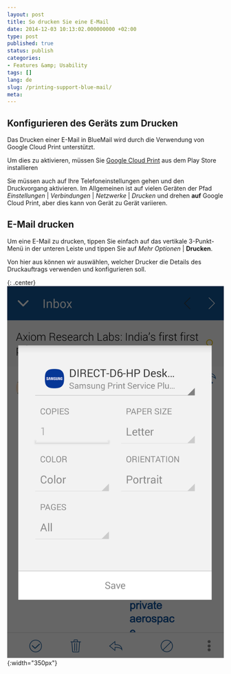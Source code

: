 ```yaml
---
layout: post
title: So drucken Sie eine E-Mail
date: 2014-12-03 10:13:02.000000000 +02:00
type: post
published: true
status: publish
categories:
- Features &amp; Usability
tags: []
lang: de
slug: /printing-support-blue-mail/
meta:
---
```


## Konfigurieren des Geräts zum Drucken

Das Drucken einer E-Mail in BlueMail wird durch die Verwendung von Google Cloud Print unterstützt.

Um dies zu aktivieren, müssen Sie [Google Cloud Print](https://play.google.com/store/apps/details?id=com.google.android.apps.cloudprint) aus dem Play Store installieren

Sie müssen auch auf Ihre Telefoneinstellungen gehen und den Druckvorgang aktivieren. Im Allgemeinen ist auf vielen Geräten der Pfad *Einstellungen* \| *Verbindungen* \| *Netzwerke* \| *Drucken* und drehen **auf** Google Cloud Print, aber dies kann von Gerät zu Gerät variieren.

## E-Mail drucken

Um eine E-Mail zu drucken, tippen Sie einfach auf das vertikale 3-Punkt-Menü in der unteren Leiste und tippen Sie auf *Mehr Optionen* \| **Drucken**.

Von hier aus können wir auswählen, welcher Drucker die Details des Druckauftrags verwenden und konfigurieren soll.

{: .center}
![BlueMail Print](/assets/BlueMail-Print-placeholder.png){:width="350px"}

